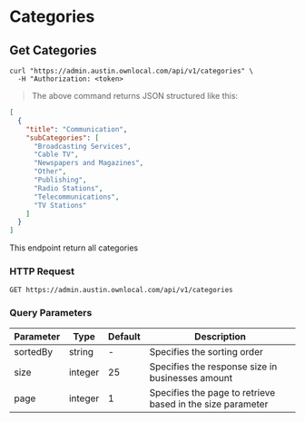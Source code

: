 # Categories

## Get Categories

```shell
curl "https://admin.austin.ownlocal.com/api/v1/categories" \
  -H "Authorization: <token>
```

> The above command returns JSON structured like this:

```json
[
  {
    "title": "Communication",
    "subCategories": [
      "Broadcasting Services",
      "Cable TV",
      "Newspapers and Magazines",
      "Other",
      "Publishing",
      "Radio Stations",
      "Telecommunications",
      "TV Stations"
    ]
  }
]
```

This endpoint return all categories

### HTTP Request

`GET https://admin.austin.ownlocal.com/api/v1/categories`

### Query Parameters

Parameter | Type | Default | Description
--- | --- | --- | ---
sortedBy | string | - | Specifies the sorting order
size | integer | 25 | Specifies the response size in businesses amount
page | integer | 1 | Specifies the page to retrieve based in the size parameter
